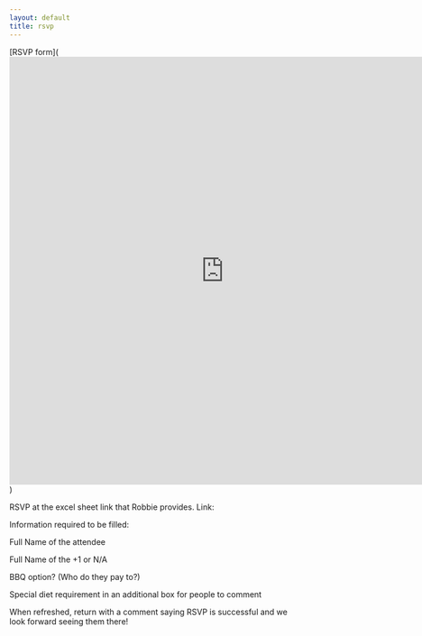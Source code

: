 ```yaml
---
layout: default
title: rsvp
---
```


[RSVP form](<iframe src="https://docs.google.com/spreadsheet/embeddedform?formkey=dGkxWUtYM2J5aExCYTQzN1JGVjZNQVE6MQ" width="760" height="759" frameborder="0" marginheight="0" marginwidth="0">Loading...</iframe>)

RSVP at the excel sheet link that Robbie provides. Link:   

Information required to be filled:

Full Name of the attendee

Full Name of the +1 or N/A

BBQ option? (Who do they pay to?)

Special diet requirement in an additional box for people to comment

When refreshed, return with a comment saying RSVP is successful and we look forward seeing them there!



